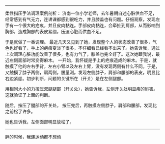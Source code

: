 

---

柔性指压手法调理案例剖析：
​
​济南一位小学老师，去年暑期自述心脏供血不足，经常感到有气无力，连讲课都感到很吃力，并且膝盖也有问题。仔细观察，发现左手有一个很大的疤痕，并且皮肉黏连。手部皮肉黏连，会牵扯到肩部，从而影响到胸部，造成胸部的表皮紧绷，压迫心脏而供血不足。

于是就做了一番调理。
​
​最近几天又见到了她，发现整个人的状态改善了很多，气色也好看了，手上的疤痕变淡了很多，不仔细看已经看不出来了。她告诉我，通过上次调理心脏功能改善了很多，也有力气了，膝盖也完全好了。
​
​这次她跟我说，最近左侧面部时常变得麻木。
​
​一开始，我怀疑是手上的疤痕造成的麻木。于是，就触摸了他的左右手背，左右小臂以及左右上臂，没有发现两侧有什么不同。
​
​于是，又触摸了脖子两侧，肩两侧，腰量测。发现左侧脖子，肩部和腰部的表皮，明显比右边紧绷。
​
​初步判断，问题的关键所在（开关）是在左侧腿部。

用相同大小的力按压双腿腿部（开关处），她告诉我，左侧开关处明显疼的厉害。这就验证了上面的判断。

随后，按压了腿部的开关处。
按压完后，再触摸左侧脖子，肩部和腰部，发现比之前松了许多。

她也告诉我，左侧面部明显放松了。

---
胖的时候，我连运动都不想动